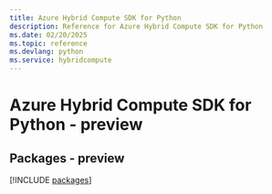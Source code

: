 ```yaml
---
title: Azure Hybrid Compute SDK for Python
description: Reference for Azure Hybrid Compute SDK for Python
ms.date: 02/20/2025
ms.topic: reference
ms.devlang: python
ms.service: hybridcompute
---
```

# Azure Hybrid Compute SDK for Python - preview
## Packages - preview
[!INCLUDE [packages](hybrid-compute-index.md)]